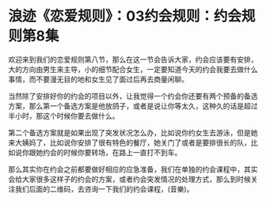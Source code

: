 # 浪迹《恋爱规则》：03约会规则：约会规则第8集

欢迎来到我们的恋爱规则第八节，那么在这一节会告诉大家，约会应该要有安排，大的方向由男生来主导，小的细节配合女生，一定要知道今天的约会我要去做什么事情，而不要漫无目的地和女生见了面过后再去商量闲聊。

当然除了安排好你的约会的项目以外，让我觉得一个约会你还要有两个预备的备选方案，那么第一个备选方案是他放鸽子，或者是说让你等太久，这种久的话是超过半小时，那这个时候你要去做什么。

第二个备选方案就是如果出现了突发状况怎么办，比如说你约女生去游泳，但是她来大姨妈了，比如说你安排了很有特色的餐厅，她关门了或者是要排很长的队，比如说你跟她约会的时候你要转场，在路上一直打不到车。

那么其实你在约会之前都要做好相应的应急准备，我们在单独的约会课程中，其实会给大家很多这样子的约会的方案，或者约会突发情况的处理方式，那么到时候关注我们后面的二维码，去咨询一下我们的约会课程，(音樂)。

